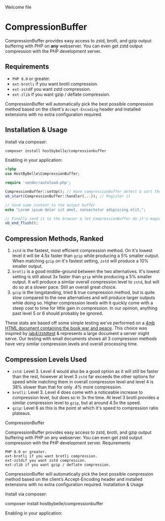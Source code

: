 
Welcome file

# CompressionBuffer

CompressionBuffer provides easy access to zstd, brotli, and gzip output buffering with PHP on **any** webserver. You can even get zstd output compression with the PHP development server.

## Requirements

- `PHP 8.0` or greater.
- `ext-brotli` if you want brotli compression.
- `ext-zstd`if you want zstd compression.
- `ext-zlib` if you want gzip / deflate compression.

CompressionBuffer will automatically pick the best possible compression method based on the client's `Accept-Encoding` header and installed extensions with no extra configuration required.

## Installation & Usage

Install via composer:
```bash
composer install hostbybelle/compressionbuffer
```

Enabling in your application:
```PHP
<?php
use HostByBelle\CompressionBuffer;

require 'vendor/autoload.php';

CompressionBuffer::setUp(); // Have compressionBuffer detect & sort the compression methods
ob_start(CompressionBuffer::handler(...)); // Register it

// Send some content to the output buffer
echo "Lorem ipsum dolor sit amet, consectetur adipiscing elit,";

// Finally send it to the browser & let CompressionBuffer do it's magic.
ob_end_flush();
```

## Compression Methods, Ranked

1. `zstd` is the fastest, most efficient compression method. On it's lowest level it will be 4.5x faster than `gzip` while producing a 5% smaller output. When matching `gzip` on it's fastest setting, `zstd` will produce a 10% smaller output.
2. `brotli` is a good middle-ground between the two alternatives. It's lowest setting is still about 3x faster than `gzip` while producing a 5% smaller output. It will produce a similar overall compression level to `zstd`, but will do so at a slower pace. Still an overall great choice.
3. `gzip` is the longstanding, tried & true compression method, but is quite slow compared to the new alternatives and will produce larger outputs while doing so. Higher compression levels with it quickly come with a steep cost to time for little gain in compression. In our opinion, anything past level 5 or 6 should probably be ignored.

These stats are based off some simple testing we've performed on a [4mb HTML document containing the book war and peace](https://www.gutenberg.org/files/2600/2600-h/2600-h.htm). This choice was inspired by [jab4/zstdtest](https://github.com/jab4/zstdtest) & represents a large document a server might serve. Our testing with small documents shows all 3 compression methods have very similar compression levels and overall processing time.

## Compression Levels Used

- `zstd`: Level 3. Level 4 would also be a good option as it will still be faster than the rest, however at level 3 `zstd` far exceeds the other options for speed while matching them in overall compression level and level 4 is 38% slower than that for only .4% more compression.
- `brotli`: Level 3. Level 4 does come with a noticeable increase to compression level, but does so in 3x the time. At level 3 brotli provides a similar compression level to `gzip`, but at around 4.5x the speed.
- `gzip`: Level 6 as this is the point at which it's speed to compression ratio plateaus.

CompressionBuffer

CompressionBuffer provides easy access to zstd, brotli, and gzip output buffering with PHP on any webserver. You can even get zstd output compression with the PHP development server.
Requirements

    PHP 8.0 or greater.
    ext-brotli if you want brotli compression.
    ext-zstdif you want zstd compression.
    ext-zlib if you want gzip / deflate compression.

CompressionBuffer will automatically pick the best possible compression method based on the client’s Accept-Encoding header and installed extensions with no extra configuration required.
Installation & Usage

Install via composer:

composer install hostbybelle/compressionbuffer

Enabling in your application:

<?php
use HostByBelle\CompressionBuffer;

require 'vendor/autoload.php';

CompressionBuffer::setUp(); // Have compressionBuffer detect & sort the compression methods
ob_start(CompressionBuffer::handler(...)); // Register it

// Send some content to the output buffer
echo "Lorem ipsum dolor sit amet, consectetur adipiscing elit,";

// Finally send it to the browser & let CompressionBuffer do it's magic.
ob_end_flush();

Compression Methods, Ranked

    zstd is the fastest, most efficient compression method. On it’s lowest level it will be 4.5x faster than gzip while producing a 5% smaller output. When matching gzip on it’s fastest setting, zstd will produce a 10% smaller output.
    brotli is a good middle-ground between the two alternatives. It’s lowest setting is still about 3x faster than gzip while producing a 5% smaller output. It will produce a similar overall compression level to zstd, but will do so at a slower pace. Still an overall great choice.
    gzip is the longstanding, tried & true compression method, but is quite slow compared to the new alternatives and will produce larger outputs while doing so. Higher compression levels with it quickly come with a steep cost to time for little gain in compression. In our opinion, anything past level 5 or 6 should probably be ignored.

These stats are based off some simple testing we’ve performed on a 4mb HTML document containing the book war and peace. This choice was inspired by jab4/zstdtest & represents a large document a server might serve. Our testing with small documents shows all 3 compression methods have very similar compression levels and overall processing time.
Compression Levels Used

    zstd: Level 3. Level 4 would also be a good option as it will still be faster than the rest, however at level 3 zstd far exceeds the other options for speed while matching them in overall compression level and level 4 is 38% slower than that for only .4% more compression.
    brotli: Level 3. Level 4 does come with a noticeable increase to compression level, but does so in 3x the time. At level 3 brotli provides a similar compression level to gzip, but at around 4.5x the speed.
    gzip: Level 6 as this is the point at which it’s speed to compression ratio plateaus.

Markdown 3104 bytes 469 words 50 lines Ln 48, Col 277
HTML 2444 characters 450 words 30 paragraphs


